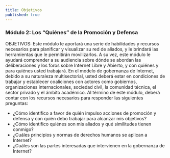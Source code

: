 ```yaml
---
title: Objetivos
published: true
---
```


### Módulo 2: Los “Quiénes” de la Promoción y Defensa 

OBJETIVOS: Este módulo le aportará una serie de habilidades y recursos necesarios para planificar y visualizar su red de aliados, y le brindará las herramientas que le permitirán movilizarlos. A su vez, este módulo le ayudará comprender a su audiencia sobre dónde se abordan las deliberaciones y los foros sobre Internet Libre y Abierto, y con quiénes y para quiénes usted trabajará. En el modelo de gobernanza de Internet, debido a  su naturaleza multisectorial, usted deberá estar en condiciones de trabajar y establecer coaliciones con actores como gobiernos, organizaciones internacionales, sociedad civil, la comunidad técnica, el sector privado y el ámbito académico. Al término de este módulo, deberá contar con los recursos necesarios para responder las siguientes preguntas:
<ul><li> ¿Cómo identifico a favor de quién impulso acciones de promoción y defensa y con quién debo trabajar para alcanzar mis objetivos?
<li> ¿Cómo identifico quiénes son mis aliados y qué similitudes tienen conmigo?
<li> ¿Cuáles principios y normas de derechos humanos se aplican a Internet? 
<li> ¿Cuáles son las partes interesadas que intervienen en la gobernanza de Internet?
</ul>
